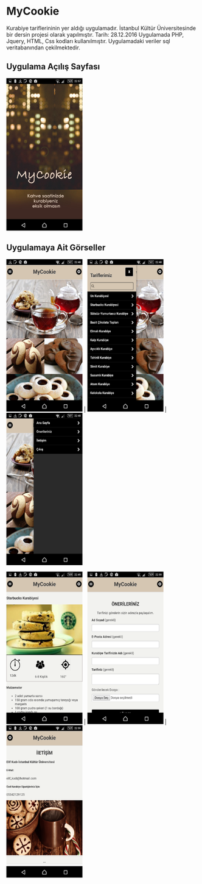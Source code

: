 # MyCookie
Kurabiye tariflerininin yer aldığı uygulamadır. İstanbul Kültür Üniversitesinde bir dersin projesi olarak yapılmıştır.  Tarih: 28.12.2016
Uygulamada PHP, Jquery, HTML, Css kodları kullanılmıştır.
Uygulamadaki veriler sql veritabanından çekilmektedir.

Uygulama Açılış Sayfası 
-----------------------

<img src="https://github.com/kadielif/MyCookie/blob/master/screenshot/10.png" data-canonical-src="https://github.com/kadielif/MyCookie/blob/master/screenshot/10.png" width="200" height="400" />



Uygulamaya Ait Görseller 
------------------------
<img src="https://github.com/kadielif/MyCookie/blob/master/screenshot/1.png" data-canonical-src="https://github.com/kadielif/MyCookie/blob/master/screenshot/1.png" width="200" height="400" /> | <img src="https://github.com/kadielif/MyCookie/blob/master/screenshot/2.png" data-canonical-src="https://github.com/kadielif/MyCookie/blob/master/screenshot/2.png" width="200" height="400" /> | <img src="https://github.com/kadielif/MyCookie/blob/master/screenshot/3.png" data-canonical-src="https://github.com/kadielif/MyCookie/blob/master/screenshot/3.png" width="200" height="400" /> 

<img src="https://github.com/kadielif/MyCookie/blob/master/screenshot/4.png" data-canonical-src="https://github.com/kadielif/MyCookie/blob/master/screenshot/4.png" width="200" height="400" /> | <img src="https://github.com/kadielif/MyCookie/blob/master/screenshot/5.png" data-canonical-src="https://github.com/kadielif/MyCookie/blob/master/screenshot/5.png" width="200" height="400" /> | <img src="https://github.com/kadielif/MyCookie/blob/master/screenshot/6.png" data-canonical-src="https://github.com/kadielif/MyCookie/blob/master/screenshot/6.png" width="200" height="400" /> 



